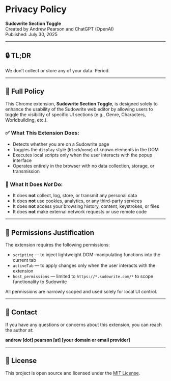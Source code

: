# Privacy Policy

**Sudowrite Section Toggle**  
Created by Andrew Pearson and ChatGPT (OpenAI)  
Published: July 30, 2025

---

## 🔒 TL;DR

We don’t collect or store any of your data. Period.

---

## 📘 Full Policy

This Chrome extension, **Sudowrite Section Toggle**, is designed solely to enhance the usability of the Sudowrite web editor by allowing users to toggle the visibility of specific UI sections (e.g., Genre, Characters, Worldbuilding, etc.).

### ✅ What This Extension Does:
- Detects whether you are on a Sudowrite page
- Toggles the `display` style (`block`/`none`) of known elements in the DOM
- Executes local scripts only when the user interacts with the popup interface
- Operates entirely in the browser with no data collection, storage, or transmission

### 🚫 What It Does *Not* Do:
- It does **not** collect, log, store, or transmit any personal data
- It does **not** use cookies, analytics, or any third-party services
- It does **not** access your browsing history, content, keystrokes, or files
- It does **not** make external network requests or use remote code

---

## 🔐 Permissions Justification

The extension requires the following permissions:
- `scripting` — to inject lightweight DOM-manipulating functions into the current tab
- `activeTab` — to apply changes only when the user interacts with the extension
- `host_permissions` — limited to `https://*.sudowrite.com/*` to scope functionality to Sudowrite

All permissions are narrowly scoped and used solely for local UI control.

---

## 👥 Contact

If you have any questions or concerns about this extension, you can reach the author at:

**andrew [dot] pearson [at] [your domain or email provider]**

---

## 📄 License

This project is open source and licensed under the [MIT License](LICENSE).
